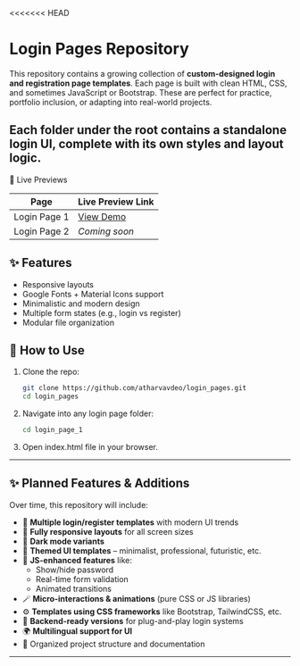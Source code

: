 <<<<<<< HEAD
# Login Pages Repository

This repository contains a growing collection of **custom-designed login and registration page templates**. Each page is built with clean HTML, CSS, and sometimes JavaScript or Bootstrap. These are perfect for practice, portfolio inclusion, or adapting into real-world projects.

Each folder under the root contains a **standalone login UI**, complete with its own styles and layout logic.
---

🔗 Live Previews

| Page            | Live Preview Link |
|-----------------|------------------|
| Login Page 1    | [View Demo](https://atharvavdeo.github.io/login_pages/login_page_1) |
| Login Page 2    | _Coming soon_    |

## ✨ Features

- Responsive layouts
- Google Fonts + Material Icons support
- Minimalistic and modern design
- Multiple form states (e.g., login vs register)
- Modular file organization

## 🚀 How to Use

1. Clone the repo:
   ```bash
   git clone https://github.com/atharvavdeo/login_pages.git
   cd login_pages
2. Navigate into any login page folder:
     ```bash
   cd login_page_1
3. Open index.html file in your browser.

---

## ✨ Planned Features & Additions

Over time, this repository will include:

- 🔐 **Multiple login/register templates** with modern UI trends  
- 📱 **Fully responsive layouts** for all screen sizes  
- 🌙 **Dark mode variants**  
- 🎨 **Themed UI templates** – minimalist, professional, futuristic, etc.  
- 🧠 **JS-enhanced features** like:
  - Show/hide password
  - Real-time form validation
  - Animated transitions
- 🪄 **Micro-interactions & animations** (pure CSS or JS libraries)  
- ⚙️ **Templates using CSS frameworks** like Bootstrap, TailwindCSS, etc.  
- 🔧 **Backend-ready versions** for plug-and-play login systems  
- 🌍 **Multilingual support for UI**  
- 📂 Organized project structure and documentation  

---
